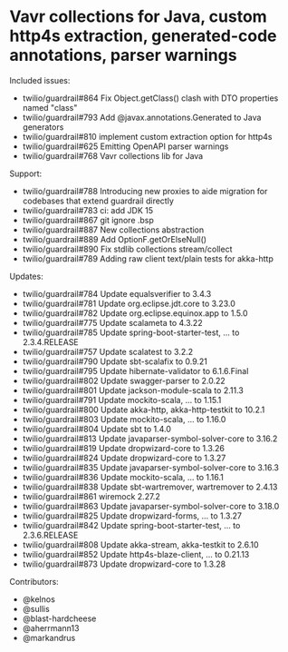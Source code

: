 Vavr collections for Java, custom http4s extraction, generated-code annotations, parser warnings
====

Included issues:
- twilio/guardrail#864 Fix Object.getClass() clash with DTO properties named "class"
- twilio/guardrail#793 Add @javax.annotations.Generated to Java generators
- twilio/guardrail#810 implement custom extraction option for http4s
- twilio/guardrail#625 Emitting OpenAPI parser warnings
- twilio/guardrail#768 Vavr collections lib for Java

Support:
- twilio/guardrail#788 Introducing new proxies to aide migration for codebases that extend guardrail directly
- twilio/guardrail#783 ci: add JDK 15
- twilio/guardrail#867 git ignore .bsp
- twilio/guardrail#887 New collections abstraction
- twilio/guardrail#889 Add OptionF.getOrElseNull()
- twilio/guardrail#890 Fix stdlib collections stream/collect
- twilio/guardrail#789 Adding raw client text/plain tests for akka-http

Updates:
- twilio/guardrail#784 Update equalsverifier to 3.4.3
- twilio/guardrail#781 Update org.eclipse.jdt.core to 3.23.0
- twilio/guardrail#782 Update org.eclipse.equinox.app to 1.5.0
- twilio/guardrail#775 Update scalameta to 4.3.22
- twilio/guardrail#785 Update spring-boot-starter-test, ... to 2.3.4.RELEASE
- twilio/guardrail#757 Update scalatest to 3.2.2
- twilio/guardrail#790 Update sbt-scalafix to 0.9.21
- twilio/guardrail#795 Update hibernate-validator to 6.1.6.Final
- twilio/guardrail#802 Update swagger-parser to 2.0.22
- twilio/guardrail#801 Update jackson-module-scala to 2.11.3
- twilio/guardrail#791 Update mockito-scala, ... to 1.15.1
- twilio/guardrail#800 Update akka-http, akka-http-testkit to 10.2.1
- twilio/guardrail#803 Update mockito-scala, ... to 1.16.0
- twilio/guardrail#804 Update sbt to 1.4.0
- twilio/guardrail#813 Update javaparser-symbol-solver-core to 3.16.2
- twilio/guardrail#819 Update dropwizard-core to 1.3.26
- twilio/guardrail#824 Update dropwizard-core to 1.3.27
- twilio/guardrail#835 Update javaparser-symbol-solver-core to 3.16.3
- twilio/guardrail#836 Update mockito-scala, ... to 1.16.1
- twilio/guardrail#838 Update sbt-wartremover, wartremover to 2.4.13
- twilio/guardrail#861 wiremock 2.27.2
- twilio/guardrail#863 Update javaparser-symbol-solver-core to 3.18.0
- twilio/guardrail#825 Update dropwizard-forms, ... to 1.3.27
- twilio/guardrail#842 Update spring-boot-starter-test, ... to 2.3.6.RELEASE
- twilio/guardrail#808 Update akka-stream, akka-testkit to 2.6.10
- twilio/guardrail#852 Update http4s-blaze-client, ... to 0.21.13
- twilio/guardrail#873 Update dropwizard-core to 1.3.28


Contributors:
- @kelnos
- @sullis
- @blast-hardcheese
- @aherrmann13
- @markandrus
